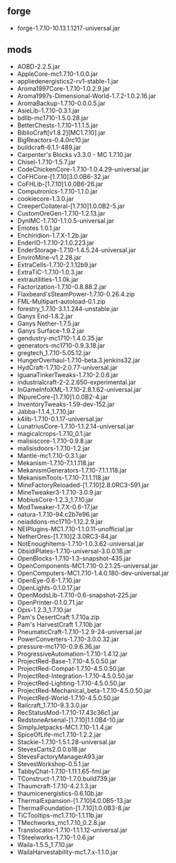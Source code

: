 ## forge
* forge-1.7.10-10.13.1.1217-universal.jar
## mods
* AOBD-2.2.5.jar
* AppleCore-mc1.7.10-1.0.0.jar
* appliedenergistics2-rv1-stable-1.jar
* Aroma1997Core-1.7.10-1.0.2.9.jar
* Aroma1997s-Dimensional-World-1.7.2-1.0.2.16.jar
* AromaBackup-1.7.10-0.0.0.5.jar
* AsieLib-1.7.10-0.3.1.jar
* bdlib-mc1710-1.5.0.28.jar
* BetterChests-1.7.10-1.1.1.5.jar
* BiblioCraft[v1.8.2][MC1.7.10].jar
* BigReactors-0.4.0rc10.jar
* buildcraft-6.1.1-489.jar
* Carpenter's Blocks v3.3.0 - MC 1.7.10.jar
* Chisel-1.7.10-1.5.7.jar
* CodeChickenCore-1.7.10-1.0.4.29-universal.jar
* CoFHCore-[1.7.10]3.0.0B6-32.jar
* CoFHLib-[1.7.10]1.0.0B6-26.jar
* Computronics-1.7.10-1.1.0.jar
* cookiecore-1.3.0.jar
* CreeperCollateral-[1.7.10]1.0.0B2-5.jar
* CustomOreGen-1.7.10-1.2.13.jar
* DynIMC-1.7.10-1.1.0.5-universal.jar
* Emotes 1.0.1.jar
* Enchiridion-1.7.X-1.2b.jar
* EnderIO-1.7.10-2.1.0.223.jar
* EnderStorage-1.7.10-1.4.5.24-universal.jar
* EnviroMine-v1.2.28.jar
* ExtraCells-1.7.10-2.1.12b9.jar
* ExtraTiC-1.7.10-1.0.3.jar
* extrautilities-1.1.0k.jar
* Factorization-1.7.10-0.8.88.2.jar
* Flaxbeard'sSteamPower-1.7.10-0.26.4.zip
* FML-Multipart-autoload-0.1.zip
* forestry_1.7.10-3.1.1.244-unstable.jar
* Ganys End-1.8.2.jar
* Ganys Nether-1.7.5.jar
* Ganys Surface-1.9.2.jar
* gendustry-mc1710-1.4.0.35.jar
* generators-mc1710-0.9.3.18.jar
* gregtech_1.7.10-5.05.12.jar
* HungerOverhaul-1.7.10-beta.3.jenkins32.jar
* HydCraft-1.7.10-2.0.77-universal.jar
* IguanaTinkerTweaks-1.7.10-2.0.6.jar
* industrialcraft-2-2.2.650-experimental.jar
* InGameInfoXML-1.7.10-2.8.1.62-universal.jar
* INpureCore-[1.7.10]1.0.0B2-4.jar
* InventoryTweaks-1.59-dev-152.jar
* Jabba-1.1.4_1.7.10.jar
* k4lib-1.7.10-0.1.17-universal.jar
* LunatriusCore-1.7.10-1.1.2.14-universal.jar
* magicalcrops-1.7.10_0.1.jar
* malisiscore-1.7.10-0.9.8.jar
* malisisdoors-1.7.10-1.2.jar
* Mantle-mc1.7.10-0.3.1.jar
* Mekanism-1.7.10-7.1.1.118.jar
* MekanismGenerators-1.7.10-7.1.1.118.jar
* MekanismTools-1.7.10-7.1.1.118.jar
* MineFactoryReloaded-[1.7.10]2.8.0RC3-591.jar
* MineTweaker3-1.7.10-3.0.9.jar
* MobiusCore-1.2.3_1.7.10.jar
* ModTweaker-1.7.X-0.6-17.jar
* natura-1.7.10-94.c2b7e96.jar
* neiaddons-mc1710-1.12.2.9.jar
* NEIPlugins-MC1.7.10-1.1.0.11-unofficial.jar
* NetherOres-[1.7.10]2.3.0RC3-84.jar
* NotEnoughItems-1.7.10-1.0.3.62-universal.jar
* ObsidiPlates-1.7.10-universal-3.0.0.18.jar
* OpenBlocks-1.7.10-1.3-snapshot-435.jar
* OpenComponents-MC1.7.10-0.2.1.25-universal.jar
* OpenComputers-MC1.7.10-1.4.0.180-dev-universal.jar
* OpenEye-0.6-1.7.10.jar
* OpenLights-0.1.0.17.jar
* OpenModsLib-1.7.10-0.6-snapshot-225.jar
* OpenPrinter-0.1.0.71.jar
* Opis-1.2.3_1.7.10.jar
* Pam's DesertCraft 1.7.10a.zip
* Pam's HarvestCraft 1.7.10b.jar
* PneumaticCraft-1.7.10-1.2.9-24-universal.jar
* PowerConverters-1.7.10-3.0.0.32.jar
* pressure-mc1710-0.9.6.36.jar
* ProgressiveAutomation-1.7.10-1.4.12.jar
* ProjectRed-Base-1.7.10-4.5.0.50.jar
* ProjectRed-Compat-1.7.10-4.5.0.50.jar
* ProjectRed-Integration-1.7.10-4.5.0.50.jar
* ProjectRed-Lighting-1.7.10-4.5.0.50.jar
* ProjectRed-Mechanical_beta-1.7.10-4.5.0.50.jar
* ProjectRed-World-1.7.10-4.5.0.50.jar
* Railcraft_1.7.10-9.3.3.0.jar
* RecStatusMod-1.7.10-17.43c36c1.jar
* RedstoneArsenal-[1.7.10]1.1.0B4-10.jar
* SimplyJetpacks-MC1.7.10-1.1.4.jar
* SpiceOfLife-mc1.7.10-1.2.2.jar
* Stackie-1.7.10-1.5.1.28-universal.jar
* StevesCarts2.0.0.b18.jar
* StevesFactoryManagerA93.jar
* StevesWorkshop-0.5.1.jar
* TabbyChat-1.7.10-1.11.1.65-fml.jar
* TConstruct-1.7.10-1.7.0.build739.jar
* Thaumcraft-1.7.10-4.2.1.3.jar
* thaumicenergistics-0.6.10b.jar
* ThermalExpansion-[1.7.10]4.0.0B5-13.jar
* ThermalFoundation-[1.7.10]1.0.0B3-8.jar
* TiCTooltips-mc1.7.10-1.1.11b.jar
* TMechworks_mc1.7.10_0.2.8.jar
* Translocator-1.7.10-1.1.1.12-universal.jar
* TSteelworks-1.7.10-1.0.6.jar
* Waila-1.5.5_1.7.10.jar
* WailaHarvestability-mc1.7.x-1.1.0.jar
